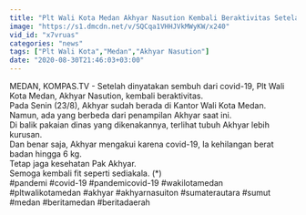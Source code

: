 ```yaml
---
title: "Plt Wali Kota Medan Akhyar Nasution Kembali Beraktivitas Setelah Sembuh Dari Covid-19"
image: "https://s1.dmcdn.net/v/SQCqa1VHHJVkMWyKW/x240"
vid_id: "x7vruas"
categories: "news"
tags: ["Plt Wali Kota","Medan","Akhyar Nasution"]
date: "2020-08-30T21:46:03+03:00"
---
```

MEDAN, KOMPAS.TV - Setelah dinyatakan sembuh dari covid-19, Plt Wali Kota Medan, Akhyar Nasution, kembali beraktivitas.   <br>Pada Senin (23/8), Akhyar sudah berada di Kantor Wali Kota Medan.   <br>Namun, ada yang berbeda dari penampilan Akhyar saat ini.   <br>Di balik pakaian dinas yang dikenakannya, terlihat tubuh Akhyar lebih kurusan.   <br>Dan benar saja, Akhyar mengakui karena covid-19, Ia kehilangan berat badan hingga 6 kg.   <br>Tetap jaga kesehatan Pak Akhyar.   <br>Semoga kembali fit seperti sediakala. (*)   <br>#pandemi #covid-19 #pandemicovid-19 #wakilotamedan #pltwalikotamedan #akhyar #akhyarnasuiton #sumaterautara #sumut #medan #beritamedan #beritadaerah   <br>
